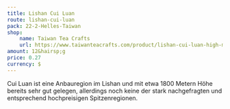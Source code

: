 ```yaml
---
title: Lishan Cui Luan
route: lishan-cui-luan
pack: 22-2-Helles-Taiwan
shop:
    name: Taiwan Tea Crafts
    url: https://www.taiwanteacrafts.com/product/lishan-cui-luan-high-mountain-winter-oolong-tea/?attribute_pa_weight=250-g-8-82-oz-save-20&v=3a52f3c22ed6
amount: 12&hairsp;g
price: 0.27
currency: $
---
```

Cui Luan ist eine Anbauregion im Lishan und mit etwa 1800 Metern Höhe bereits sehr gut gelegen, allerdings noch keine der stark nachgefragten und entsprechend hochpreisigen Spitzenregionen.